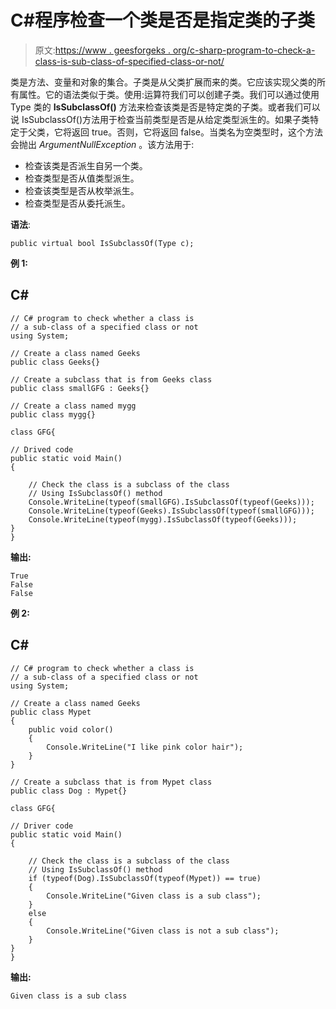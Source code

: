 # C#程序检查一个类是否是指定类的子类

> 原文:[https://www . geesforgeks . org/c-sharp-program-to-check-a-class-is-sub-class-of-specified-class-or-not/](https://www.geeksforgeeks.org/c-sharp-program-to-check-a-class-is-a-sub-class-of-a-specified-class-or-not/)

类是方法、变量和对象的集合。子类是从父类扩展而来的类。它应该实现父类的所有属性。它的语法类似于类。使用:运算符我们可以创建子类。我们可以通过使用 Type 类的 **IsSubclassOf()** 方法来检查该类是否是特定类的子类。或者我们可以说 IsSubclassOf()方法用于检查当前类型是否是从给定类型派生的。如果子类特定于父类，它将返回 true。否则，它将返回 false。当类名为空类型时，这个方法会抛出 *ArgumentNullException* 。该方法用于:

*   检查该类是否派生自另一个类。
*   检查类型是否从值类型派生。
*   检查该类型是否从枚举派生。
*   检查类型是否从委托派生。

**语法**:

```
public virtual bool IsSubclassOf(Type c);
```

**例 1:**

## C#

```
// C# program to check whether a class is
// a sub-class of a specified class or not
using System;

// Create a class named Geeks
public class Geeks{}

// Create a subclass that is from Geeks class
public class smallGFG : Geeks{}

// Create a class named mygg
public class mygg{}

class GFG{

// Drived code
public static void Main()
{

    // Check the class is a subclass of the class
    // Using IsSubclassOf() method
    Console.WriteLine(typeof(smallGFG).IsSubclassOf(typeof(Geeks)));
    Console.WriteLine(typeof(Geeks).IsSubclassOf(typeof(smallGFG)));
    Console.WriteLine(typeof(mygg).IsSubclassOf(typeof(Geeks)));
}
}
```

**输出:**

```
True
False
False
```

**例 2:**

## C#

```
// C# program to check whether a class is
// a sub-class of a specified class or not
using System;

// Create a class named Geeks
public class Mypet
{
    public void color()
    {
        Console.WriteLine("I like pink color hair");
    }
}

// Create a subclass that is from Mypet class
public class Dog : Mypet{}

class GFG{

// Driver code
public static void Main()
{

    // Check the class is a subclass of the class
    // Using IsSubclassOf() method
    if (typeof(Dog).IsSubclassOf(typeof(Mypet)) == true)
    {
        Console.WriteLine("Given class is a sub class");
    }
    else
    {
        Console.WriteLine("Given class is not a sub class");
    }
}
}
```

**输出:**

```
Given class is a sub class
```